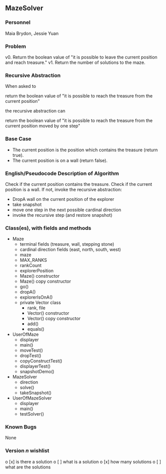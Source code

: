 ## MazeSolver

### Personnel

Maia Brydon, Jessie Yuan

### Problem

v0. Return the boolean value of "it is possible to leave the current position and reach treasure."
v1. Return the number of solutions to the maze.

### Recursive Abstraction
When asked to 

  return the boolean value of "it is possible to reach the treasure from the current position"
  
the recursive abstraction can 

  return the boolean value of "it is possible to reach the treasure from the current position moved by one step"
  
### Base Case
- The current position is the position which contains the treasure (return true).
- The current position is on a wall (return false).

### English/Pseudocode Description of Algorithm
Check if the current position contains the treasure.
Check if the current position is a wall.
If not, invoke the recursive abstraction:
- DropA wall on the current position of the explorer
- take snapshot
- move one step in the next possible cardinal direction
- invoke the recursive step (and restore snapshot)

### Class(es), with fields and methods
- Maze
  - terminal fields (treasure, wall, stepping stone)
  - cardinal direction fields (east, north, south, west)
  - maze
  - MAX_RANKS
  - rankCount
  - explorerPosition
  - Maze() constructor
  - Maze() copy constructor
  - go()
  - dropA()
  - explorerIsOnA()
  - private Vector class
    - rank, file
    - Vector() constructor
    - Vector() copy constructor
    - add()
    - equals()
- UserOfMaze
  - displayer
  - main()
  - moveTest()
  - dropTest()
  - copyConstructTest()
  - displayerTest()
  - snapshotDemo()
- MazeSolver
  - direction
  - solve()
  - takeSnapshot()
- UserOfMazeSolver
  - displayer
  - main()
  - testSolver()

### Known Bugs
None

### Version *n* wishlist
o [x] is there a solution
o [ ] what is a solution
o [x] how many solutions
o [ ] what are the solutions
